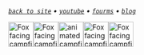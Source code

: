 _[`back to site`](https://foxsden.is-a.dev/) • [`youtube`](http://youtube.com/@FoxsDen) • [`fourms`](https://github.com/FoxsDenYT/Website/discussions) • [`blog`](https://github.com/FoxsDenYT/Website/discussions/categories/blog-comments)_

<img src="https://github.com/FoxsDenYT/Website/assets/47910472/3878b02f-0fea-4c10-8028-51fa1d46870c" height=50 alt="Fox facing campfire with its back to the left"><img src="https://github.com/FoxsDenYT/Website/assets/47910472/3878b02f-0fea-4c10-8028-51fa1d46870c" height=50 alt="Fox facing campfire with its back to the left"><img src="https://github.com/FoxsDenYT/Website/assets/47910472/0719b373-0d1a-47b7-8e64-aa1ab64e9371" height=50 alt="animated campfire"><img src="https://github.com/FoxsDenYT/Website/assets/47910472/4e912139-0982-4c09-8e89-c7e91bd7172e" height=50 alt="Fox facing campfire with its back to the right"><img src="https://github.com/FoxsDenYT/Website/assets/47910472/4e912139-0982-4c09-8e89-c7e91bd7172e" height=50 alt="Fox facing campfire with its back to the right">
